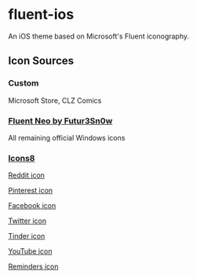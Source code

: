 # fluent-ios
An iOS theme based on Microsoft's Fluent iconography.
## Icon Sources
### Custom
Microsoft Store, CLZ Comics
### [Fluent Neo by Futur3Sn0w](https://f1uent.home.blog/)
All remaining official Windows icons
### [Icons8](http://icons8.com)
[Reddit icon](http://icons8.com/icons/set/reddit)

[Pinterest icon](http://icons8.com/icons/set/pinterest)

[Facebook icon](http://icons8.com/icons/set/facebook-new)

[Twitter icon](http://icons8.com/icons/set/twitter)

[Tinder icon](http://icons8.com/icons/set/--tinder)

[YouTube icon](http://icons8.com/icons/set/youtube-play)

[Reminders icon](http://icons8.com/icons/set/ok)